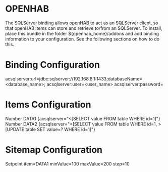 # OPENHAB

The SQLServer binding allows openHAB to act as an SQLServer client, so that openHAB items can store and retrieve to/from an SQLServer. To install, place this bundle in the folder ${openhab_home}/addons and add binding information to your configuration. See the following sections on how to do this.

# Binding Configuration
acsqlserver:url=jdbc:sqlserver://192.168.8.1:1433;databaseName\=<database_name>;
acsqlserver:user=<user_name>
acsqlserver:password=<password>

# Items Configuration 
Number DATA1 {acsqlserver="<[SELECT value FROM table WHERE id=1]"}
Number DATA2 {acsqlserver="<[SELECT value FROM table WHERE id=1, >[UPDATE table SET value=? WHERE id=1]"}

# Sitemap Configuration
Setpoint item=DATA1 minValue=100 maxValue=200 step=10
